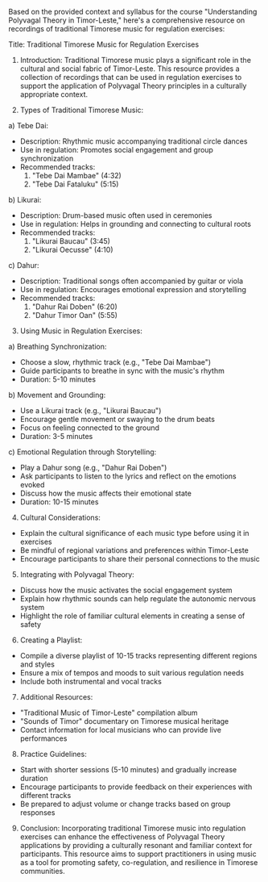 Based on the provided context and syllabus for the course "Understanding Polyvagal Theory in Timor-Leste," here's a comprehensive resource on recordings of traditional Timorese music for regulation exercises:

Title: Traditional Timorese Music for Regulation Exercises

1. Introduction:
Traditional Timorese music plays a significant role in the cultural and social fabric of Timor-Leste. This resource provides a collection of recordings that can be used in regulation exercises to support the application of Polyvagal Theory principles in a culturally appropriate context.

2. Types of Traditional Timorese Music:

a) Tebe Dai:
- Description: Rhythmic music accompanying traditional circle dances
- Use in regulation: Promotes social engagement and group synchronization
- Recommended tracks:
  1. "Tebe Dai Mambae" (4:32)
  2. "Tebe Dai Fataluku" (5:15)

b) Likurai:
- Description: Drum-based music often used in ceremonies
- Use in regulation: Helps in grounding and connecting to cultural roots
- Recommended tracks:
  1. "Likurai Baucau" (3:45)
  2. "Likurai Oecusse" (4:10)

c) Dahur:
- Description: Traditional songs often accompanied by guitar or viola
- Use in regulation: Encourages emotional expression and storytelling
- Recommended tracks:
  1. "Dahur Rai Doben" (6:20)
  2. "Dahur Timor Oan" (5:55)

3. Using Music in Regulation Exercises:

a) Breathing Synchronization:
- Choose a slow, rhythmic track (e.g., "Tebe Dai Mambae")
- Guide participants to breathe in sync with the music's rhythm
- Duration: 5-10 minutes

b) Movement and Grounding:
- Use a Likurai track (e.g., "Likurai Baucau")
- Encourage gentle movement or swaying to the drum beats
- Focus on feeling connected to the ground
- Duration: 3-5 minutes

c) Emotional Regulation through Storytelling:
- Play a Dahur song (e.g., "Dahur Rai Doben")
- Ask participants to listen to the lyrics and reflect on the emotions evoked
- Discuss how the music affects their emotional state
- Duration: 10-15 minutes

4. Cultural Considerations:
- Explain the cultural significance of each music type before using it in exercises
- Be mindful of regional variations and preferences within Timor-Leste
- Encourage participants to share their personal connections to the music

5. Integrating with Polyvagal Theory:
- Discuss how the music activates the social engagement system
- Explain how rhythmic sounds can help regulate the autonomic nervous system
- Highlight the role of familiar cultural elements in creating a sense of safety

6. Creating a Playlist:
- Compile a diverse playlist of 10-15 tracks representing different regions and styles
- Ensure a mix of tempos and moods to suit various regulation needs
- Include both instrumental and vocal tracks

7. Additional Resources:
- "Traditional Music of Timor-Leste" compilation album
- "Sounds of Timor" documentary on Timorese musical heritage
- Contact information for local musicians who can provide live performances

8. Practice Guidelines:
- Start with shorter sessions (5-10 minutes) and gradually increase duration
- Encourage participants to provide feedback on their experiences with different tracks
- Be prepared to adjust volume or change tracks based on group responses

9. Conclusion:
Incorporating traditional Timorese music into regulation exercises can enhance the effectiveness of Polyvagal Theory applications by providing a culturally resonant and familiar context for participants. This resource aims to support practitioners in using music as a tool for promoting safety, co-regulation, and resilience in Timorese communities.